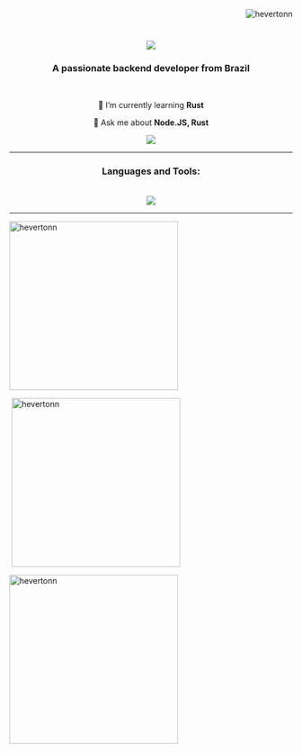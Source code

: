 <p align="right"> <img src="https://komarev.com/ghpvc/?username=hevertonn&label=Profile%20views&color=0e75b6&style=flat" alt="hevertonn" /> </p>

<h1 align="center">
  <img src="https://readme-typing-svg.demolab.com?font=JetBrains+Mono&weight=600&size=30&duration=4500&pause=1000&color=31748F&center=true&vCenter=true&random=false&width=435&lines=Hello+World!%F0%9F%91%8B;I'm+Heverton!"/>
</h1>

<h3 align="center">A passionate backend developer from Brazil</h3>

<br/>

<div align="center">
  
 🌱 I’m currently learning **Rust**
 
 💬 Ask me about **Node.JS, Rust**
 
</div>

<div align="center">
<a href="mailto:hb.hevertonborges@gmail.com">
  <img src="https://img.shields.io/badge/Gmail-D14836?style=for-the-badge&logo=gmail&logoColor=white" />
</a>
</div>

<hr/>

<h3 align="center">Languages and Tools:</h3>

<br/>

<div align="center">
  <img src="https://skillicons.dev/icons?i=express,git,js,linux,nginx,nodejs,postgresql,redis,rust,typescript" />
</div>

<hr/>




<p><img align="center" src="https://github-readme-stats.vercel.app/api/top-langs?username=hevertonn&show_icons=true&locale=en&layout=compact&theme=rose_pine" alt="hevertonn" width="300" /></p>

<p>&nbsp;<img align="center" src="https://github-readme-stats.vercel.app/api?username=hevertonn&show_icons=true&locale=en&theme=rose_pine" alt="hevertonn" width="300" /></p>

<p><img align="center" src="https://github-readme-streak-stats.herokuapp.com/?user=hevertonn&theme=rose_pine" alt="hevertonn" width="300" /></p>

